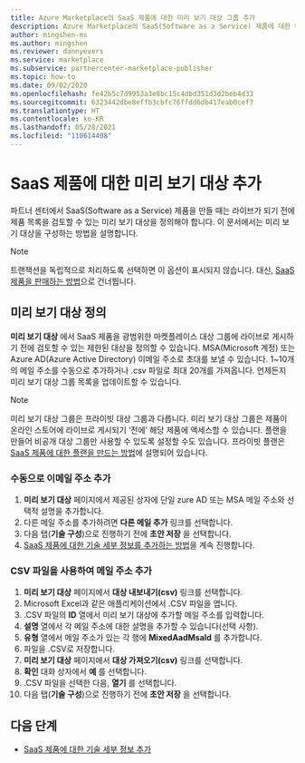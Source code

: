 ```yaml
---
title: Azure Marketplace의 SaaS 제품에 대한 미리 보기 대상 그룹 추가
description: Azure Marketplace의 SaaS(Software as a Service) 제품에 대한 미리 보기 대상을 추가합니다.
author: mingshen-ms
ms.author: mingshen
ms.reviewer: dannyevers
ms.service: marketplace
ms.subservice: partnercenter-marketplace-publisher
ms.topic: how-to
ms.date: 09/02/2020
ms.openlocfilehash: fe42b5c7d9953a3e8bc15c4dbd351d3d2beb4d33
ms.sourcegitcommit: 6323442dbe8effb3cbfc76ffdd6db417eab0cef7
ms.translationtype: HT
ms.contentlocale: ko-KR
ms.lasthandoff: 05/28/2021
ms.locfileid: "110614408"
---
```

# <a name="add-a-preview-audience-for-a-saas-offer"></a>SaaS 제품에 대한 미리 보기 대상 추가

파트너 센터에서 SaaS(Software as a Service) 제품을 만들 때는 라이브가 되기 전에 제품 목록을 검토할 수 있는 미리 보기 대상을 정의해야 합니다. 이 문서에서는 미리 보기 대상을 구성하는 방법을 설명합니다.

> [!NOTE]
> 트랜잭션을 독립적으로 처리하도록 선택하면 이 옵션이 표시되지 않습니다. 대신, [SaaS 제품을 판매하는 방법](create-new-saas-offer-marketing.md)으로 건너뜁니다.

## <a name="define-a-preview-audience"></a>미리 보기 대상 정의

**미리 보기 대상** 에서 SaaS 제품을 광범위한 마켓플레이스 대상 그룹에 라이브로 게시하기 전에 검토할 수 있는 제한된 대상을 정의할 수 있습니다. MSA(Microsoft 계정) 또는 Azure AD(Azure Active Directory) 이메일 주소로 초대를 보낼 수 있습니다. 1~10개의 메일 주소를 수동으로 추가하거나 .csv 파일로 최대 20개를 가져옵니다. 언제든지 미리 보기 대상 그룹 목록을 업데이트할 수 있습니다.

> [!NOTE]
> 미리 보기 대상 그룹은 프라이빗 대상 그룹과 다릅니다. 미리 보기 대상 그룹은 제품이 온라인 스토어에 라이브로 게시되기 ‘전에’ 해당 제품에 액세스할 수 있습니다. 플랜을 만들어 비공개 대상 그룹만 사용할 수 있도록 설정할 수도 있습니다. 프라이빗 플랜은 [SaaS 제품에 대한 플랜을 만드는 방법](create-new-saas-offer-plans.md)에 설명되어 있습니다.

### <a name="add-email-addresses-manually"></a>수동으로 이메일 주소 추가

1. **미리 보기 대상** 페이지에서 제공된 상자에 단일 zure AD 또는 MSA 메일 주소와 선택적 설명을 추가합니다.
1. 다른 메일 주소를 추가하려면 **다른 메일 추가** 링크를 선택합니다.
1. 다음 탭(**기술 구성**)으로 진행하기 전에 **초안 저장** 을 선택합니다.
1. [SaaS 제품에 대한 기술 세부 정보를 추가하는 방법](create-new-saas-offer-technical.md)을 계속 진행합니다.

### <a name="add-email-addresses-using-the-csv-file"></a>CSV 파일을 사용하여 메일 주소 추가

1. **미리 보기 대상** 페이지에서 **대상 내보내기(csv)** 링크를 선택합니다.
1. Microsoft Excel과 같은 애플리케이션에서 .CSV 파일을 엽니다.
1. .CSV 파일의 **ID** 열에서 미리 보기 대상에 추가할 메일 주소를 입력합니다.
1. **설명** 열에서 각 메일 주소에 대한 설명을 추가할 수 있습니다(선택 사항).
1. **유형** 열에서 메일 주소가 있는 각 행에 **MixedAadMsaId** 를 추가합니다.
1. 파일을 .CSV로 저장합니다.
1. **미리 보기 대상** 페이지에서 **대상 가져오기(csv)** 링크를 선택합니다.
1. **확인** 대화 상자에서 **예** 를 선택합니다.
1. .CSV 파일을 선택한 다음, **열기** 를 선택합니다.
1. 다음 탭(**기술 구성**)으로 진행하기 전에 **초안 저장** 을 선택합니다.

## <a name="next-steps"></a>다음 단계

- [SaaS 제품에 대한 기술 세부 정보 추가](create-new-saas-offer-technical.md)
